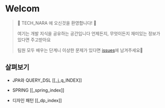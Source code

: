 # Welcom

> 💚 TECH_NARA 에 오신것을 환영합니다! 💚
> 
> 여기는 개발 지식을 공유하는 공간입니다
> 언제든지, 무엇이든지 재미있는 정보가 있다면 주고받아요
> 
> 팀원 모두 배우는 단계니 이상한 문제가 있다면 [issues](https://github.com/hside-project/TECH_NARA/issues)에 남겨주세요🐥
> 
> 

## 살펴보기

- JPA와 QUERY_DSL [[_j_q_INDEX]]

- SPRING [[_spring_index]]

- 디자인 패턴 [[_dp_index]]